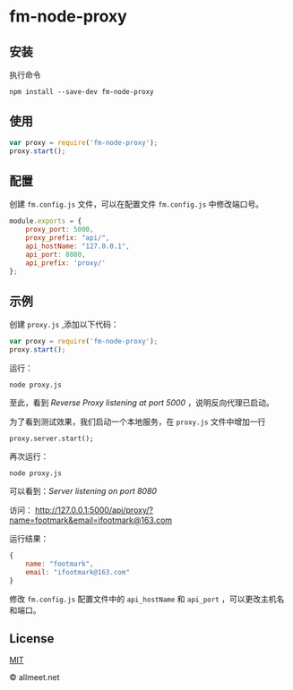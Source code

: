 # fm-node-proxy

## 安装

执行命令

`npm install --save-dev fm-node-proxy`

## 使用

```javascript
var proxy = require('fm-node-proxy');
proxy.start();
```

## 配置

创建 `fm.config.js` 文件，可以在配置文件 `fm.config.js` 中修改端口号。

```javascript
module.exports = {
	proxy_port: 5000,
    proxy_prefix: "api/",
    api_hostName: "127.0.0.1",
    api_port: 8080,
    api_prefix: 'proxy/'
};
```


## 示例
创建 `proxy.js` ,添加以下代码：
```javascript
var proxy = require('fm-node-proxy');
proxy.start();
```
运行：

`node proxy.js`

至此，看到 *Reverse Proxy listening at port 5000* ，说明反向代理已启动。


为了看到测试效果，我们启动一个本地服务，在 `proxy.js` 文件中增加一行

`proxy.server.start();`

再次运行：

`node proxy.js`

可以看到：*Server listening on port 8080*

访问：
http://127.0.0.1:5000/api/proxy/?name=footmark&email=ifootmark@163.com

运行结果：
```javascript
{
	name: "footmark",
	email: "ifootmark@163.com"
}
```

修改 `fm.config.js` 配置文件中的 `api_hostName` 和 `api_port` ，可以更改主机名和端口。



## License
[MIT](https://github.com/ifootmark/fm-node-proxy/blob/master/LICENSE)


© allmeet.net
